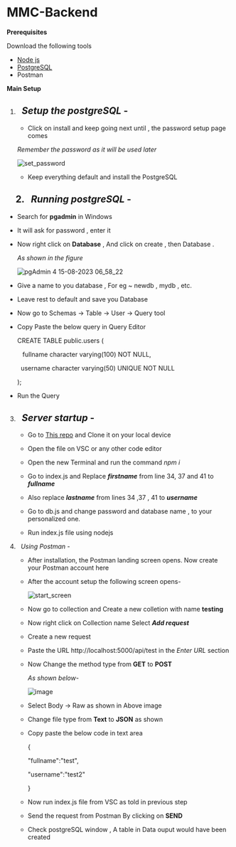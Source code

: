
# MMC-Backend 

**Prerequisites**

Download the following tools

-  [Node js](https://nodejs.org/en/)
-  [PostgreSQL](https://postgresql.org/download/)
- Postman

**Main Setup**

1. &nbsp; _Setup the **postgreSQL**_ -
   -
   - Click on install and keep going next until , the password setup page comes
     
    _Remember the password as it will be used later_
   
    ![set_password](https://github.com/Shanvithegreat0/mmc_backend_setup/assets/103589784/45b163c3-9f22-4a22-b48b-356a7e24c599)

   - Keep everything default and install the PostgreSQL

&nbsp;
&nbsp;
2. &nbsp; _Running postgreSQL_ -
  -
  -  Search for **pgadmin** in Windows
  
  - It will ask for password , enter it
  
  - Now right click on **Database** , And click on create , then Database .

     _As shown in the figure_
    
    ![pgAdmin 4 15-08-2023 06_58_22](https://github.com/Shanvithegreat0/mmc_backend_setup/assets/103589784/e596a95b-e71b-4fd3-a008-bd99634e1925)

- Give a name to you database , For eg ~ newdb , mydb , etc.

- Leave rest to default and save you Database

- Now go to Schemas -> Table -> User -> Query tool

- Copy Paste the below query in Query Editor

     CREATE TABLE public.users
  (
 
  &nbsp;&nbsp; fullname character varying(100) NOT NULL,
  
  &nbsp;&nbsp;username character varying(50) UNIQUE NOT NULL
  
  );

- Run the Query

3. &nbsp; _Server startup_ -
   -
   - Go to [This repo](https://github.com/rohit-rambade/mmc-backend) and Clone it on your local device

   - Open the file on VSC or any other code editor

   - Open the new Terminal and run the command _npm i_

   - Go to index.js and Replace _**firstname**_ from line 34, 37 and 41 to _**fullname**_

   - Also replace _**lastname**_ from lines 34 ,37 , 41 to _**username**_

   - Go to db.js and change password and database name , to your personalized one.

   - Run index.js file using nodejs

  4. &nbsp; _Using Postman_ -

     - After installation, the Postman landing screen opens. Now create your Postman account here

     - After the account setup the following screen opens-

          ![start_screen](https://github.com/Shanvithegreat0/mmc_backend_setup/assets/103589784/40e753f3-dc72-4f88-848d-a3c4c4850ee3)
    
     - Now go to collection and Create a new colletion with name  **testing**

     - Now right click on Collection name Select _**Add request**_

     - Create a new request

     - Paste the URL http://localhost:5000/api/test in the _Enter URL_ section

     - Now Change the method type from **GET** to **POST**
    
       _As shown below-_
       
         ![image](https://github.com/Shanvithegreat0/mmc_backend_setup/assets/103589784/dee0131b-016f-4f39-969c-70761950e634)
       
     - Select Body -> Raw as shown in Above image

     - Change file type from **Text** to **JSON** as shown

     - Copy paste the below code in text area

         {
       
         "fullname":"test",
       
          "username":"test2"
     
          }
     - Now run index.js file from VSC as told in previous step

     - Send the request from Postman By clicking on **SEND**

     - Check postgreSQL window , A table in Data ouput would have been created 

     

    



   
   




  
    
   



